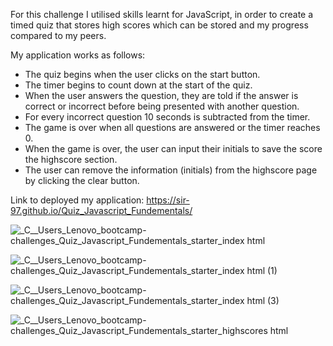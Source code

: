 For this challenge I utilised skills learnt for JavaScript, in order to create a timed quiz that stores high scores which can be stored and my progress compared to my peers.

My application works as follows:

- The quiz begins when the user clicks on the start button.
- The timer begins to count down at the start of the quiz.
- When the user answers the question, they are told if the answer is correct or incorrect before being presented with another question.
- For every incorrect question 10 seconds is subtracted from the timer.
- The game is over when all questions are answered or the timer reaches 0.
- When the game is over, the user can input their initials to save the score the highscore section.
- The user can remove the information (initials) from the highscore page by clicking the clear button.


Link to deployed my application: https://sir-97.github.io/Quiz_Javascript_Fundementals/ 

![_C__Users_Lenovo_bootcamp-challenges_Quiz_Javascript_Fundementals_starter_index html](https://user-images.githubusercontent.com/119041506/226101363-43f22d1f-dee0-44e1-9a71-2e774609d0e2.png)

![_C__Users_Lenovo_bootcamp-challenges_Quiz_Javascript_Fundementals_starter_index html (1)](https://user-images.githubusercontent.com/119041506/226101373-4fd20909-c4f3-4796-b511-932cb5a727e4.png)

![_C__Users_Lenovo_bootcamp-challenges_Quiz_Javascript_Fundementals_starter_index html (3)](https://user-images.githubusercontent.com/119041506/226101419-b1416729-bff2-474e-90d9-cbc88505d350.png)

![_C__Users_Lenovo_bootcamp-challenges_Quiz_Javascript_Fundementals_starter_highscores html](https://user-images.githubusercontent.com/119041506/226101436-20ce3b89-a148-497c-8730-33bc53616958.png)
